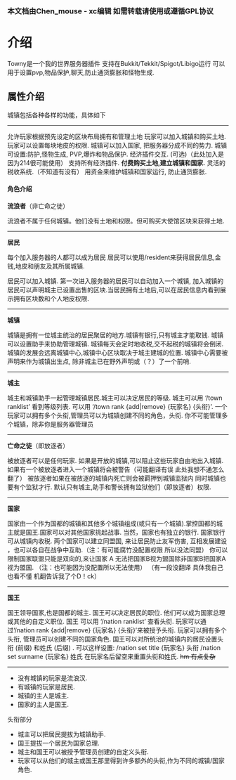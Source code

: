 ### 本文档由Chen_mouse - xc编辑 如需转载请使用或遵循GPL协议

# 介绍

Towny是一个我的世界服务器插件 支持在Bukkit/Tekkit/Spigot/Libigo运行
可以用于设置pvp,物品保护,聊天,防止通货膨胀和怪物生成.

## 属性介绍

城镇包括各种各样的功能，具体如下

---
<!-- 你个偷看文档源码的傻逼-->
允许玩家根据预先设定的区块布局拥有和管理土地
玩家可以加入城镇和购买土地.
玩家可以设置每块地皮的权限.
城镇可以加入国家, 把服务器分成不同的势力.
城镇可设置:防护,怪物生成, PVP,爆炸和物品保护.
经济插件交互. (可选)（此处加入是因为214很可能使用）
支持所有经济插件.
**付费购买土地,建立城镇和国家.**
灵活的税收系统.（不知道有没有）
用资金来维护城镇和国家运行, 防止通货膨胀.

#### 角色介绍

**流浪者**（非亡命之徒）

流浪者不属于任何城镇。他们没有土地和权限。但可购买大使馆区块来获得土地.

---
<!-- 你个偷看文档源码的傻逼-->
**居民**

每个加入服务器的人都可以成为居民
居民可以使用/resident来获得居民信息,金钱,地皮和朋友及其所属城镇.

居民可以加入城镇. 第一次进入服务器的居民可以自动加入一个城镇,
加入城镇的居民可以声明城主已设置出售的区块.当居民拥有土地后,可以在居民信息内看到展示拥有区块数和个人地皮权限.

---
<!-- 你个偷看文档源码的傻逼-->
**城镇**

城镇是拥有一位城主统治的居民聚居的地方.城镇有银行,只有城主才能取钱.
城镇可以设置助手来协助管理城镇.
城镇每天会定时地收税,交不起税的城镇将会倒闭.
城镇的发展会远离城镇中心,城镇中心区块取决于城主建城的位置.
城镇中心需要被声明来作为城镇出生点, 除非城主已在野外声明或（？）了一个前哨.

---
<!-- 你个偷看文档源码的傻逼-->
**城主**

城主和城镇助手一起管理城镇居民.城主可以决定居民的等级. 
城主可以用 ‘/town ranklist’ 看到等级列表. 可以用 ‘/town rank {add|remove} {玩家名} {头衔}’. 一个玩家可以拥有多个头衔,管理员可以为城镇创建不同的角色，头衔.
你不可能管理多个城镇，除非你是服务器管理员

---
<!-- 你个偷看文档源码的傻逼-->
**亡命之徒**（即放逐者）

被放逐者可以是任何玩家.
如果是开放的城镇,可以阻止这些玩家自由地出入城镇.
如果有一个被放逐者进入一个城镇将会被警告（可能翻译有误 此处我想不通怎么翻了）
被放逐者如果在被放逐的城镇内死亡则会被羁押到城镇监狱内
同时城镇也要有个监狱才行.
默认只有城主,助手和警长拥有监狱他们（即放逐者）权限.

---
<!-- 你个偷看文档源码的傻逼-->
**国家**

国家由一个作为国都的城镇和其他多个城镇组成(或只有一个城镇).掌控国都的城主就是国王.国家可以对其他国家挑起战事. 
当然，国家也有独立的银行. 国家银行可从城镇内收税.
两个国家可以建立同盟国, 来让居民防止友军伤害, 互相发展建设 ，也可以各自在战争中互助.（注：有可能腐竹没配置权限 所以没法同盟）
你可以限制国家联盟只能是双向的,来让国家 A 无法把国家B视为盟国除非国家B把国家A视为盟国. （注：也可能因为没配置所以无法使用）
（有一段没翻译 具体我自己也看不懂 机翻告诉我了个D！ck）

---
<!-- 你个偷看文档源码的傻逼-->
**国王**

国王领导国家,也是国都的城主.
国王可以决定居民的职位. 他们可以成为国家总理 或其他的自定义职位. 
国王 可以用 ‘/nation ranklist’ 查看头衔. 玩家可以通过‘/nation rank {add|remove} {玩家名} {头衔}’来被授予头衔. 
玩家可以拥有多个头衔, 管理员可以创建不同的国家角色.
国王可以对所统治的城镇内的居民设置头衔 (前缀) 和姓氏 (后缀) . 可以这样设置:
/nation set title {玩家名} 头衔
/nation set surname {玩家名} 姓氏
在玩家名后留空来重置头衔和姓氏.
~~hm 有点复杂~~

---
<!-- 你个偷看文档源码的傻逼-->

- 没有城镇的玩家是流浪汉.
- 有城镇的玩家是居民.
- 城镇的主人是城主.
- 国家的主人是国王.

头衔部分

- 城主可以把居民提拔为城镇助手.
- 国王提拔一个居民为国家总理.
- 城主和国王可以被授予管理员创建的自定义头衔.
- 玩家可以从他们的城主或国王那里得到许多额外的头衔,作为不同的城镇/国家角色.
